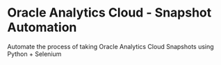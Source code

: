# Oracle Analytics Cloud - Snapshot Automation

Automate the process of taking Oracle Analytics Cloud Snapshots using Python + Selenium 

